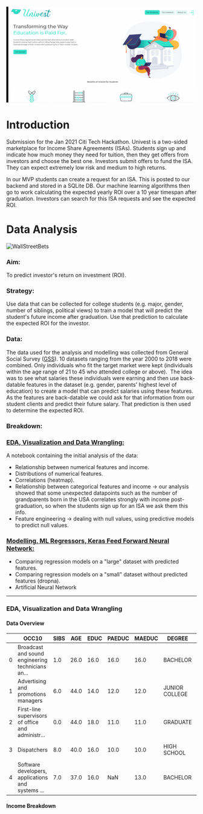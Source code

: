 ![](PredictROI.gif)

# Introduction

Submission for the Jan 2021 Citi Tech Hackathon. Univest is a two-sided marketplace for Income Share Agreements (ISAs). Students sign up and indicate how much money they need for tuition, then they get offers from investors and choose the best one. Investors submit offers to fund the ISA. They can expect extremely low risk and medium to high returns. 

In our MVP students can create a request for an ISA. This is posted to our backend and stored in a SQLite DB. Our machine learning algorithms then go to work calculating the expected yearly ROI over a 10 year timespan after graduation. Investors can search for this ISA requests and see the expected ROI.


# Data Analysis

![WallStreetBets](https://upload.wikimedia.org/wikipedia/en/f/f0/WallStreetBets.png)

### Aim:
To predict investor's return on investment (ROI).

### Strategy:
Use data that can be collected for college students (e.g. major, gender, number of siblings, political views) to train a model that will predict the student's future income after graduation. Use that prediction to calculate the expected ROI for the investor.

### Data:
The data used for the analysis and modelling was collected from General Social Survey ([GSS](https://gss.norc.org/)). 10 datasets ranging from the year 2000 to 2018 were combined. Only individuals who fit the target market were kept (individuals within the age range of 21 to 45 who attended college or above). 
The idea was to see what salaries these individuals were earning and then use back-datable features in the dataset (e.g. gender, parents' highest level of education) to create a model that can predict salaries using these features. As the features are back-datable we could ask for that information from our student clients and predict their future salary. That prediction is then used to determine the expected ROI.  

### Breakdown:

### [EDA, Visualization and Data Wrangling:](https://github.com/ricotomo/Citi-Tech-Hackathon/blob/data_analytics/EDA.ipynb)
A notebook containing the initial analysis of the data:

- Relationship between numerical features and income.
- Distributions of numerical features.
- Correlations (heatmap). 
- Relationship between categorical features and income -> our analysis showed that some unexpected datapoints such as the number of grandparents born in the USA correlates strongly with income post-graduation, so when the students sign up for an ISA we ask them this info. 
- Feature engineering -> dealing with null values, using predictive models to predict null values. 


### [Modelling, ML Regressors, Keras Feed Forward Neural Network:](https://github.com/ricotomo/Citi-Tech-Hackathon/blob/data_analytics/modelling.ipynb)

- Comparing regression models on a "large" dataset with predicted features.
- Comparing regression models on a "small" dataset without predicted features (dropna). 
- Artificial Neural Network 

__________________________________________________________________

### EDA, Visualization and Data Wrangling

#### Data Overview

<table class="tableizer-table">
<thead><tr class="tableizer-firstrow"><th></th><th>OCC10</th><th>SIBS</th><th>AGE</th><th>EDUC</th><th>PAEDUC</th><th>MAEDUC</th><th>DEGREE</th><th>PADEG</th><th>MADEG</th><th>MAJOR1</th><th>MAJOR2</th><th>DIPGED</th><th>SECTOR</th><th>BARATE</th><th>SEX</th><th>RACE</th><th>RES16</th><th>REG16</th><th>FAMILY16</th><th>MAWRKGRW</th><th>INCOM16</th><th>BORN</th><th>PARBORN</th><th>GRANBORN</th><th>POLVIEWS</th><th>INCOME</th></tr></thead><tbody>
 <tr><td>0</td><td>Broadcast and sound engineering technicians an...</td><td>1.0</td><td>26.0</td><td>16.0</td><td>16.0</td><td>16.0</td><td>BACHELOR</td><td>BACHELOR</td><td>GRADUATE</td><td>NaN</td><td>NaN</td><td>NaN</td><td>NaN</td><td>NaN</td><td>MALE</td><td>WHITE</td><td>CITY GT 250000</td><td>W. SOU. CENTRAL</td><td>MOTHER & FATHER</td><td>YES</td><td>NaN</td><td>YES</td><td>BOTH IN U.S</td><td>1.0</td><td>SLGHTLY CONSERVATIVE</td><td>$8 000 TO 9 999</td></tr>
 <tr><td>1</td><td>Advertising and promotions managers</td><td>6.0</td><td>44.0</td><td>14.0</td><td>12.0</td><td>12.0</td><td>JUNIOR COLLEGE</td><td>HIGH SCHOOL</td><td>HIGH SCHOOL</td><td>NaN</td><td>NaN</td><td>NaN</td><td>NaN</td><td>NaN</td><td>FEMALE</td><td>WHITE</td><td>BIG-CITY SUBURB</td><td>E. NOR. CENTRAL</td><td>MOTHER & FATHER</td><td>YES</td><td>NaN</td><td>YES</td><td>BOTH IN U.S</td><td>1.0</td><td>LIBERAL</td><td>$7 000 TO 7 999</td></tr>
 <tr><td>2</td><td>First-line supervisors of office and administr...</td><td>0.0</td><td>44.0</td><td>18.0</td><td>11.0</td><td>11.0</td><td>GRADUATE</td><td>HIGH SCHOOL</td><td>HIGH SCHOOL</td><td>NaN</td><td>NaN</td><td>NaN</td><td>NaN</td><td>NaN</td><td>MALE</td><td>WHITE</td><td>TOWN LT 50000</td><td>W. SOU. CENTRAL</td><td>MOTHER & FATHER</td><td>YES</td><td>NaN</td><td>YES</td><td>BOTH IN U.S</td><td>ALL IN U.S</td><td>SLIGHTLY LIBERAL</td><td>$50000 TO 59999</td></tr>
 <tr><td>3</td><td>Dispatchers</td><td>8.0</td><td>40.0</td><td>16.0</td><td>10.0</td><td>10.0</td><td>HIGH SCHOOL</td><td>LT HIGH SCHOOL</td><td>LT HIGH SCHOOL</td><td>NaN</td><td>NaN</td><td>NaN</td><td>NaN</td><td>NaN</td><td>MALE</td><td>BLACK</td><td>TOWN LT 50000</td><td>W. SOU. CENTRAL</td><td>MOTHER & FATHER</td><td>YES</td><td>NaN</td><td>YES</td><td>BOTH IN U.S</td><td>ALL IN U.S</td><td>MODERATE</td><td>$25000 TO 29999</td></tr>
 <tr><td>4</td><td>Software developers, applications and systems ...</td><td>7.0</td><td>37.0</td><td>16.0</td><td>NaN</td><td>13.0</td><td>BACHELOR</td><td>NaN</td><td>HIGH SCHOOL</td><td>NaN</td><td>NaN</td><td>NaN</td><td>NaN</td><td>NaN</td><td>MALE</td><td>WHITE</td><td>COUNTRY,NONFARM</td><td>W. SOU. CENTRAL</td><td>MOTHER</td><td>YES</td><td>NaN</td><td>YES</td><td>BOTH IN U.S</td><td>NaN</td><td>LIBERAL</td><td>$75000 TO $89999</td></tr>
</tbody></table>

#### Income Breakdown


